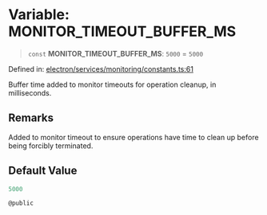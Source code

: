 # Variable: MONITOR\_TIMEOUT\_BUFFER\_MS

> `const` **MONITOR\_TIMEOUT\_BUFFER\_MS**: `5000` = `5000`

Defined in: [electron/services/monitoring/constants.ts:61](https://github.com/Nick2bad4u/Uptime-Watcher/blob/main/electron/services/monitoring/constants.ts#L61)

Buffer time added to monitor timeouts for operation cleanup, in milliseconds.

## Remarks

Added to monitor timeout to ensure operations have time to clean up before
being forcibly terminated.

## Default Value

```ts
5000

@public
```
